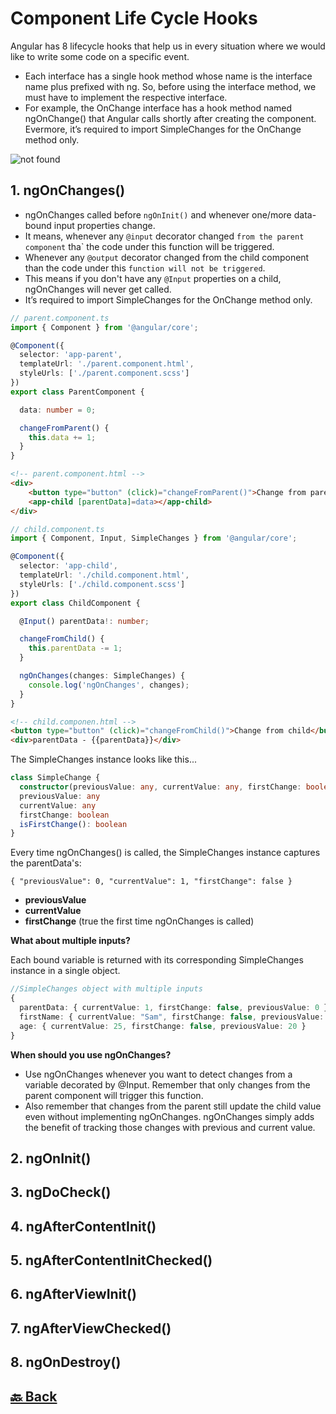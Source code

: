 <h1>Component Life Cycle Hooks</h1>

Angular has 8 lifecycle hooks that help us in every situation where we would like to write some code on a specific event.

- Each interface has a single hook method whose name is the interface name plus prefixed with ng. So, before using the interface method, we must have to implement the respective interface.
- For example, the OnChange interface has a hook method named ngOnChange() that Angular calls shortly after creating the component. Evermore, it’s required to import SimpleChanges for the OnChange method only.

<img src="https://media.licdn.com/dms/image/C5612AQHH-keKNUYirw/article-inline_image-shrink_1500_2232/0/1648102509784?e=1723075200&v=beta&t=PwfmG35SAngielKeuHWn641XwJOFkx7aGzZTwNiwT30" alt="not found">

<h2>1. ngOnChanges()</h2>

- ngOnChanges called before `ngOnInit()` and whenever one/more data-bound input properties change.
- It means, whenever any `@input` decorator changed `from the parent component` tha` the code under this function will be triggered.
- Whenever any `@output` decorator changed from the child component than the code under this `function will not be triggered`.
- This means if you don't have any `@Input` properties on a child, ngOnChanges will never get called.
- It’s required to import SimpleChanges for the OnChange method only.

```ts
// parent.component.ts
import { Component } from '@angular/core';

@Component({
  selector: 'app-parent',
  templateUrl: './parent.component.html',
  styleUrls: ['./parent.component.scss']
})
export class ParentComponent {

  data: number = 0;

  changeFromParent() {
    this.data += 1;
  }
}
```
```html
<!-- parent.component.html -->
<div>
    <button type="button" (click)="changeFromParent()">Change from parent</button>
    <app-child [parentData]=data></app-child>
</div>
```
```ts
// child.component.ts
import { Component, Input, SimpleChanges } from '@angular/core';

@Component({
  selector: 'app-child',
  templateUrl: './child.component.html',
  styleUrls: ['./child.component.scss']
})
export class ChildComponent {

  @Input() parentData!: number;

  changeFromChild() {
    this.parentData -= 1;
  }

  ngOnChanges(changes: SimpleChanges) {
    console.log('ngOnChanges', changes);
  }
}
```
```html
<!-- child.componen.html -->
<button type="button" (click)="changeFromChild()">Change from child</button>
<div>parentData - {{parentData}}</div>
```
The SimpleChanges instance looks like this...

```ts
class SimpleChange {
  constructor(previousValue: any, currentValue: any, firstChange: boolean)
  previousValue: any
  currentValue: any
  firstChange: boolean
  isFirstChange(): boolean
}
```
Every time ngOnChanges() is called, the SimpleChanges instance captures the parentData's:

`{ "previousValue": 0, "currentValue": 1, "firstChange": false }`

- **previousValue**
- **currentValue**
- **firstChange** (true the first time ngOnChanges is called)

**What about multiple inputs?**

Each bound variable is returned with its corresponding SimpleChanges instance in a single object.

```ts
//SimpleChanges object with multiple inputs
{
  parentData: { currentValue: 1, firstChange: false, previousValue: 0 },
  firstName: { currentValue: "Sam", firstChange: false, previousValue: "Eric" },
  age: { currentValue: 25, firstChange: false, previousValue: 20 }
}
```

**When should you use ngOnChanges?**

- Use ngOnChanges whenever you want to detect changes from a variable decorated by @Input. Remember that only changes from the parent component will trigger this function.
- Also remember that changes from the parent still update the child value even without implementing ngOnChanges. ngOnChanges simply adds the benefit of tracking those changes with previous and current value.


<h2>2. ngOnInit()</h2>
<h2>3. ngDoCheck()</h2>
<h2>4. ngAfterContentInit()</h2>
<h2>5. ngAfterContentInitChecked()</h2>
<h2>6. ngAfterViewInit()</h2>
<h2>7. ngAfterViewChecked()</h2>
<h2>8. ngOnDestroy()</h2>


<h2><a href="https://github.com/sanjay9616/Angular/blob/master/README.md"> 🔙 Back</a></h2>
